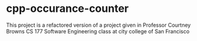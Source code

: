 # cpp-occurance-counter
This project is a refactored version of a project given in Professor Courtney Browns CS 177 Software Engineering class at city college of San Francisco
